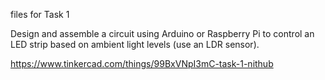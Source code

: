 files for Task 1

Design and assemble a circuit using Arduino or Raspberry Pi to control an LED strip based on ambient light levels (use an LDR sensor).

https://www.tinkercad.com/things/99BxVNpI3mC-task-1-nithub
